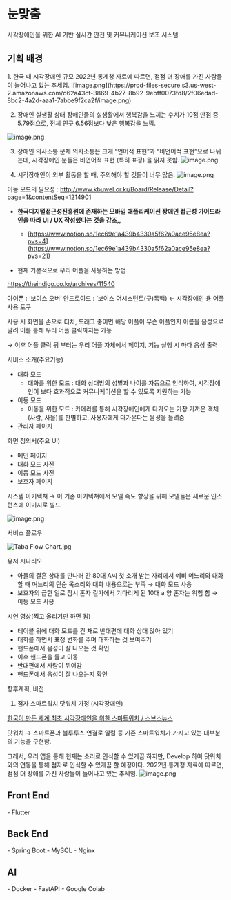 <h1>눈맞춤</h1>

시각장애인을 위한 AI 기반 실시간 안전 및 커뮤니케이션 보조 시스템

<h2>기획 배경</h2>
1. 한국 내 시각장애인 규모
2022년 통계청 자료에 따르면, 점점 더 장애를 가진 사람들이 늘어나고 있는 추세임.
![image.png](https://prod-files-secure.s3.us-west-2.amazonaws.com/d62a43cf-3869-4b27-8b92-9ebff0073fd8/2f06edad-8bc2-4a2d-aaa1-7abbe9f2ca2f/image.png)

2. 장애인 실생활 상태
장애인들의 실생활에서 행복감을 느끼는 수치가 10점 만점 중 5.79점으로, 전체 인구 6.56점보다 낮은 행복감을 느낌.

![image.png](https://prod-files-secure.s3.us-west-2.amazonaws.com/d62a43cf-3869-4b27-8b92-9ebff0073fd8/8b70035c-e7bb-4f5e-b97a-7d8cad56a017/image.png)

3. 장애인 의사소통 문제
의사소통은 크게 “언어적 표현”과 “비언어적 표현”으로 나뉘는데, 시각장애인 분들은 비언어적 표현 (특히 표정) 을 읽지 못함.
![image.png](https://prod-files-secure.s3.us-west-2.amazonaws.com/d62a43cf-3869-4b27-8b92-9ebff0073fd8/baa54c4f-2c88-468e-b2e3-2bb57908b840/image.png)

4. 시각장애인이 외부 활동을 할 때, 주의해야 할 것들이 너무 많음.
![image.png](https://prod-files-secure.s3.us-west-2.amazonaws.com/d62a43cf-3869-4b27-8b92-9ebff0073fd8/b82c7537-88d9-402f-b59a-a21b74ae98c4/image.png)

이동 모드의 필요성  : http://www.kbuwel.or.kr/Board/Release/Detail?page=1&contentSeq=1214901

- **한국디지털접근성진흥원에 존재하는 모바일 애플리케이션 장애인 접근성 가이드라인을 따라 UI / UX 작성했다는 것을 강조,,**
    - [https://www.notion.so/1ec69e1a439b4330a5f62a0ace95e8ea?pvs=4](https://www.notion.so/1ec69e1a439b4330a5f62a0ace95e8ea?pvs=21)

- 현재 기본적으로 우리 어플을 사용하는 방법

https://theindigo.co.kr/archives/11540

아이폰 : ‘보이스 오버’    안드로이드 : ’보이스 어시스턴트(구)톡백)  ← 시각장애인 용 어플 사용 도구

사용 시 화면을 손으로 터치, 드래그 중이면 해당 어플이 무슨 어플인지 이름을 음성으로 알려  이를 통해 우리 어플 클릭까지는 가능

 → 이후 어플 클릭 뒤 부터는 우리 어플 자체에서 페이지, 기능 실행 시 마다 음성 출력

서비스 소개(주요기능)

- 대화 모드
    - 대화를 위한 모드 : 대화 상대방의 성별과 나이를 자동으로 인식하여, 시각장애인이 보다 효과적으로 커뮤니케이션을 할 수 있도록 지원하는 기능
- 이동 모드
    - 이동을 위한 모드 : 카메라를 통해 시각장애인에게 다가오는 가장 가까운 객체(사람, 사물)를 판별하고, 사용자에게 다가온다는 음성을 들려줌
- 관리자 페이지

    

화면 정의서(주요 UI)

- 메인 페이지
- 대화 모드 사진
- 이동 모드 사진
- 보호자 페이지

시스템 아키텍쳐   → 이 기존 아키텍쳐에서 모델 속도 향상을 위해 모델들은 새로운 인스턴스에 이미지로 빌드

![image.png](https://prod-files-secure.s3.us-west-2.amazonaws.com/d62a43cf-3869-4b27-8b92-9ebff0073fd8/1f7036c0-ce29-4b64-9195-9bb3c2de171e/image.png)

서비스 플로우

![Taba Flow Chart.jpg](https://prod-files-secure.s3.us-west-2.amazonaws.com/d62a43cf-3869-4b27-8b92-9ebff0073fd8/e2541da7-0869-4c71-a5d4-557f4e034f3d/Taba_Flow_Chart.jpg)

유저 시나리오 

- 아들의 결혼 상대를 만나러 간 80대 A씨 첫 소개 받는 자리에서 예비 며느리와 대화할 때 며느리의 단순 목소리와 대화 내용으로는 부족 → 대화 모드 사용
- 보호자의 급한 일로 잠시 혼자 길가에서 기다리게 된 10대 a 양 혼자는 위험 함 → 이동 모드 사용

시연 영상(찍고 올리기만 하면 됨)

- 테이블 위에 대화 모드를 킨 채로 반대편에 대화 상대 앉아 있기
- 대화를 하면서 표정 변화를 주며 대화하는 것 보여주기
- 핸드폰에서 음성이 잘 나오는 것 확인
- 이후 핸드폰을 들고 이동
- 반대편에서 사람이 뛰어감
- 핸드폰에서 음성이 잘 나오는지 확인

향후계획, 비전

1. 점자 스마트워치 닷워치 가정 (시각장애인)
  
[한국이 만든 세계 최초 시각장애인을 위한 스마트워치 / 스브스뉴스](https://www.youtube.com/watch?v=6xoDkY59HWE)

닷워치 → 스마트폰과 블루투스 연결로 알림 등 기존 스마트워치가 가지고 있는 대부분의 기능을 구현함.

그래서, 우리 앱을 통해 현재는 소리로 인식할 수 있게끔 하지만, Develop 하여 닷워치와의 연동을 통해 점자로 인식할 수 있게끔 할 예정이다.
2022년 통계청 자료에 따르면, 점점 더 장애를 가진 사람들이 늘어나고 있는 추세임.
![image.png](https://prod-files-secure.s3.us-west-2.amazonaws.com/d62a43cf-3869-4b27-8b92-9ebff0073fd8/2f06edad-8bc2-4a2d-aaa1-7abbe9f2ca2f/image.png)


<h2>Front End</h2>
  - Flutter
    
<h2>Back End</h2>
  - Spring Boot
  - MySQL
  - Nginx

<h2>AI</h2>
  - Docker
  - FastAPI
  - Google Colab
